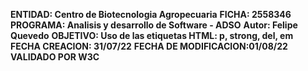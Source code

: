 **ENTIDAD: Centro de Biotecnologia Agropecuaria**
  **FICHA: 2558346**
  **PROGRAMA: Analisis y desarrollo de Software - ADSO**
  **Autor: Felipe Quevedo**
  **OBJETIVO: Uso de las etiquetas HTML: p, strong, del, em**
  **FECHA CREACION: 31/07/22**
  **FECHA DE MODIFICACION:01/08/22**
  **VALIDADO POR W3C** 

